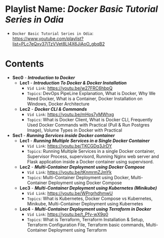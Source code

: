 # Playlist Name: _Docker Basic Tutorial Series in Odia_

- `Docker Basic Tutorial Series in Odia`: https://www.youtube.com/playlist?list=PLc7eQxv37jTzVVet8LI4X6JiAoO_gbqB2

# Contents

- **Sec0** - **_Introduction to Docker_**
  - **Lec1** - **_Introduction To Docker & Docker Installation_**
    - `Vid Link`: https://youtu.be/w27FRC6hbpQ
    - `Topics`: DevOps PipeLine Explanation, What is Docker, Why We Need Docker, What is a Container, Docker Installation on Windows, Docker Architecture
  - **Lec2** - **_Docker CLI & Commands_**
    - `Vid Link`: https://youtu.be/mHos7yMWhxg
    - `Topics`: What is Docker Client, What is Docker CLI, Frequently Used Docker Commands with Practical (Pull & Run Postgres Image), Volume Types in Docker with Practical
- **Sec1** - **_Running Services inside Docker container_**
  - **Lec1** - **_Running Multiple Services in a Single Docker Container_**
    - `Vid Link`: https://youtu.be/TKCGDq3JrDY
    - `Topics`: Running Multiple Services in a single Docker container, Supervisor Process, supervisord, Running Nginx web server and Flask application inside a Docker container using supervisord.
  - **Lec2** - **_Multi-Container Deployment using Docker Compose_**
    - `Vid Link`: https://youtu.be/tKnmrmZJmYk
    - `Topics`:  Multi-Container Deployment using Docker, Multi-Container Deployment using Docker Compose
  - **Lec3** - **_Multi-Container Deployment using Kubernetes (Minikube)_**
    - `Vid Link`: https://youtu.be/WPrgrhdhmwU
    - `Topics`:  What is Kubernetes, Docker Compose vs Kubernetes, Minikube, Multi-Container Deployment using Kubernetes
  - **Lec4** - **_Multi-Container Deployment using Terraform in Docker_**
    - `Vid Link`: https://youtu.be/t_Pfv-wX9q0
    - `Topics`:  What is Terraform, Terraform Installation & Setup, Terraform Configuration File, Terraform basic commands, Multi-Container Deployment using Terraform
